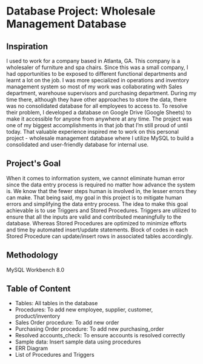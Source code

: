 # Database Project: Wholesale Management Database
## Inspiration
I used to work for a company based in Atlanta, GA. This company is a wholesaler of furniture and spa chairs. Since this was a small company, I had opportunities to be exposed to different functional departments and learnt a lot on the job. I was more specialized in operations and inventory management system so most of my work was collaborating with Sales department, warehouse supervisors and purchasing department. 
During my time there, although they have other approaches to store the data, there was no consolidated database for all employees to access to. To resolve their problem, I developed a database on Google Drive (Google Sheets) to make it accessible for anyone from anywhere at any time. The project was one of my biggest accomplishments in that job that I’m still proud of until today. 
That valuable experience inspired me to work on this personal project - wholesale management database where I utilize MySQL to build a consolidated and user-friendly database for internal use.

## Project's Goal
When it comes to information system, we cannot eliminate human error since the data entry process is required no matter how advance the system is. We know that the fewer steps human is involved in, the lesser errors they can make. That being said, my goal in this project is to mitigate human errors and simplifying the data entry process. 
The idea to make this goal achievable is to use Triggers and Stored Procedures. Triggers are utilized to ensure that all the inputs are valid and contributed meaningfully to the database. Whereas Stored Procedures are optimized to minimize efforts and time by automated insert/update statements. Block of codes in each Stored Procedure can update/insert rows in associated tables accordingly.

## Methodology
MySQL Workbench 8.0

## Table of Content
* Tables: All tables in the database
* Procedures: To add new employee, supplier, customer, product/inventory
* Sales Order procedure: To add new order 
* Purchasing Order procedure: To add new purchasing_order
* Resolved accounts_check: To ensure accounts is resolved correctly
* Sample data: Insert sample data using procedures
* ERR Diagram
* List of Procedures and Triggers

